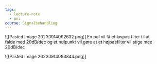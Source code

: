```yaml
---
tags:
  - lecture-note
  - uni
course: Signalbehandling
---
```

![[Pasted image 20230914092632.png]]
En pol vil få et lavpas filter til at falde med 20dB/dec og et nulpunkt vil gøre at et højpasfilter vil stige med 20dB/dec

![[Pasted image 20230914093844.png]]
